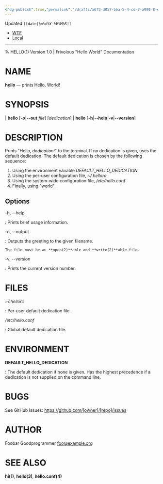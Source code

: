 ```yaml
---
{"dg-publish":true,"permalink":"/drafts/a673-d057-bba-5-4-cd-7-a990-8-e0-fed-2-fa-526/","dgHomeLink":true,"dgPassFrontmatter":false}
---
```


Updated `[[date|%m%d%Y-%H%M%S]]`

- [WTF](https://davidblue.wtf/drafts/[[uuid|uuid]].html)
- [Local](shareddocuments:///private/var/mobile/Library/Mobile%20Documents/com~apple~CloudDocs/Written/[[uuid|uuid]].md)

---

% HELLO(1) Version 1.0 | Frivolous "Hello World" Documentation

NAME
====

**hello** — prints Hello, World!

SYNOPSIS
========

| **hello** \[**-o**|**--out** _file_] \[_dedication_]
| **hello** \[**-h**|**--help**|**-v**|**--version**]

DESCRIPTION
===========

Prints "Hello, _dedication_!" to the terminal. If no dedication is
given, uses the default dedication. The default dedication is chosen by
the following sequence:

 1. Using the environment variable *DEFAULT_HELLO_DEDICATION*
 2. Using the per-user configuration file, *~/.hellorc*
 3. Using the system-wide configuration file, */etc/hello.conf*
 4. Finally, using "world".

Options
-------

-h, --help

:   Prints brief usage information.

-o, --output

:   Outputs the greeting to the given filename.

    The file must be an **open(2)**able and **write(2)**able file.

-v, --version

:   Prints the current version number.

FILES
=====

*~/.hellorc*

:   Per-user default dedication file.

*/etc/hello.conf*

:   Global default dedication file.

ENVIRONMENT
===========

**DEFAULT_HELLO_DEDICATION**

:   The default dedication if none is given. Has the highest precedence
    if a dedication is not supplied on the command line.

BUGS
====

See GitHub Issues: <https://github.com/[owner]/[repo]/issues>

AUTHOR
======

Foobar Goodprogrammer <foo@example.org>

SEE ALSO
========

**hi(1)**, **hello(3)**, **hello.conf(4)**